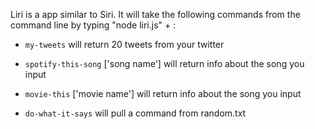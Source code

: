 Liri is a app similar to Siri.  It will take the following commands from the command line by typing "node liri.js" + :

* `my-tweets`
    will return 20 tweets from your twitter

* `spotify-this-song` ['song name']
    will return info about the song you input

* `movie-this` ['movie name']
   will return info about the song you input

* `do-what-it-says`
   will pull a command from random.txt
